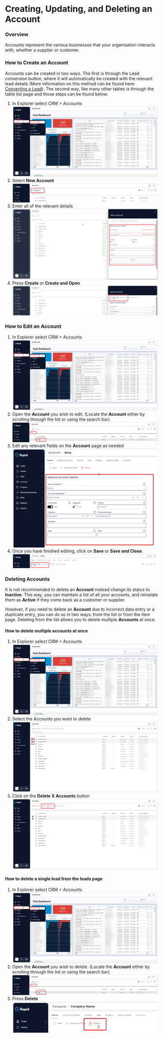 # Creating, Updating, and Deleting an Account

### Overview

Accounts represent the various businesses that your organisation interacts with, whether a supplier or customer.

### How to Create an Account

Accounts can be created in two ways. The first is through the Lead conversion button, where it will automatically be created with the relevant lead details (More information on this method can be found here: [Converting a Lead](https://docs.rapidplatform.com/books/crm-client-relations-manager/page/converting-a-lead)). The second way, like many other tables is through the table list page and those steps can be found below.

1. In Explorer select CRM &gt; Accounts  
    ![image-1702934931769.png](./downloaded_image_1705285423088.png)
2. Select **New Account** ![image-1702934971994.png](./downloaded_image_1705285424104.png)
3. Enter all of the relevant details  
    ![image-1702936779841.png](./downloaded_image_1705285425125.png)
4. Press **Create** or ****Create and Open**** ![image-1702936822714.png](./downloaded_image_1705285426142.png)

### How to Edit an Account

1. In Explorer select CRM &gt; Accounts  
    ![image-1702934931769.png](./downloaded_image_1705285423088.png)
2. Open the **Account** you wish to edit. (Locate the **Account** either by scrolling through the list or using the search bar).  
    ![image-1702937382009.png](./downloaded_image_1705285428190.png)
3. Edit any relevant fields on the **Account** page as needed  
    ![image-1702937446040.png](./downloaded_image_1705285429212.png)
4. Once you have finished editing, click on **Save** or **Save and Close**.  
    ![image-1702937480119.png](./downloaded_image_1705285430234.png)

### Deleting Accounts

It is not recommended to delete an **Account** instead change its status to **Inactive**. This way, you can maintain a list of all your accounts, and reinstate them as **Active** if they come back as a customer or supplier.

However, if you need to delete an **Account** due to incorrect data entry or a duplicate entry, you can do so in two ways: from the list or from the item page. Deleting from the list allows you to delete multiple **Accounts** at once.

#### How to delete multiple accounts at once

1. In Explorer select CRM &gt; Accounts  
    ![image-1702934931769.png](./downloaded_image_1705285423088.png)
2. Select the Accounts you want to delete  
    ![image-1702937669559.png](./downloaded_image_1705285432278.png)
3. Click on the **Delete X Accounts** button  
    ![image-1702937706766.png](./downloaded_image_1705285433305.png)

#### How to delete a single lead from the leads page

1. In Explorer select CRM &gt; Accounts  
    ![image-1702934931769.png](./downloaded_image_1705285423088.png)
2. Open the **Account** you wish to delete. (Locate the **Account** either by scrolling through the list or using the search bar).  
    ![image-1702937382009.png](./downloaded_image_1705285428190.png)
3. Press **Delete** ![image-1702937788809.png](./downloaded_image_1705285436355.png)